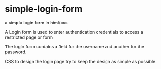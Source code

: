 # simple-login-form

a simple login form in html/css

A Login form is used to enter authentication credentials to access a restricted page or form

The login form contains a field for the username and another for the password.

 CSS to design the login page try to keep the design as simple as possible.

